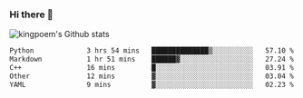 ### Hi there 👋

![kingpoem's Github stats](https://github-readme-stats.vercel.app/api?username=kingpoem&show_icons=true)

  <!--START_SECTION:waka-->

```txt
Python             3 hrs 54 mins   ██████████████▒░░░░░░░░░░   57.10 %
Markdown           1 hr 51 mins    ██████▓░░░░░░░░░░░░░░░░░░   27.24 %
C++                16 mins         █░░░░░░░░░░░░░░░░░░░░░░░░   03.91 %
Other              12 mins         ▓░░░░░░░░░░░░░░░░░░░░░░░░   03.04 %
YAML               9 mins          ▓░░░░░░░░░░░░░░░░░░░░░░░░   02.23 %
```

<!--END_SECTION:waka-->
<!--
**kingpoem/kingpoem** is a ✨ _special_ ✨ repository because its `README.md` (this file) appears on your GitHub profile.

Here are some ideas to get you started:

- 🔭 I’m currently working on ...
- 🌱 I’m currently learning ...
- 👯 I’m looking to collaborate on ...
- 🤔 I’m looking for help with ...
- 💬 Ask me about ...
- 📫 How to reach me: ...
- 😄 Pronouns: ...
- ⚡ Fun fact: ...
-->
